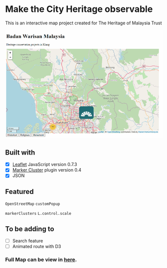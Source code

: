 # Make the City Heritage observable 

This is an interactive map project created for The Heritage of Malaysia Trust  


![Preview](https://github.com/jyang123-bit/MyHeritageWatch/blob/master/images/OpenStreetMap.gif)



Built with 
----
- [x] [Leaflet](https://leafletjs.com) JavaScript version 0.7.3 
- [x] [Marker Cluster](https://github.com/Leaflet/Leaflet.markercluster) plugin version 0.4
- [x] JSON 

Featured
----
`OpenStreetMap`        `customPopup`        

`markerClusters`         `L.control.scale`

To be adding to
----
- [ ] Search feature
- [ ] Animated route with D3

### Full Map can be view in [here](https://jyang123-bit.github.io/MyHeritageWatch/).
